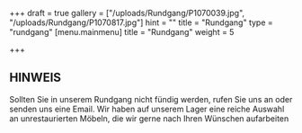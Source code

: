 +++
draft = true
gallery = ["/uploads/Rundgang/P1070039.jpg", "/uploads/Rundgang/P1070817.jpg"]
hint = ""
title = "Rundgang"
type = "rundgang"
[menu.mainmenu]
title = "Rundgang"
weight = 5

+++
## HINWEIS

Sollten Sie in unserem Rundgang nicht fündig werden, rufen Sie uns an oder senden uns eine Email. Wir haben auf unserem Lager eine reiche Auswahl an unrestaurierten Möbeln, die wir gerne nach Ihren Wünschen aufarbeiten